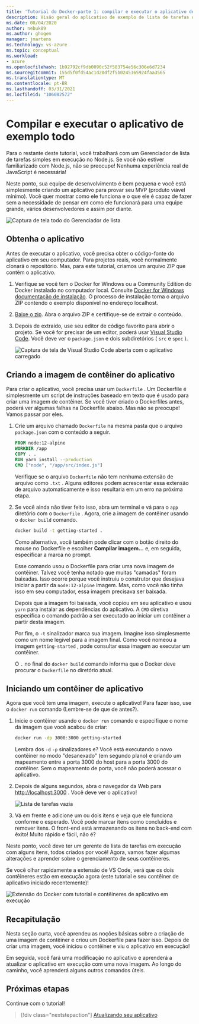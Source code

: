 ```yaml
---
title: 'Tutorial do Docker-parte 1: compilar e executar o aplicativo de exemplo de lista de tarefas'
description: Visão geral do aplicativo de exemplo de lista de tarefas que é executado no Node.js.
ms.date: 08/04/2020
author: nebuk89
ms.author: ghogen
manager: jmartens
ms.technology: vs-azure
ms.topic: conceptual
ms.workload:
- azure
ms.openlocfilehash: 1b92792cf9db0090c52f583754e56c306e6d7234
ms.sourcegitcommit: 155d5f0fd54ac1d20df2f5b0245365924faa3565
ms.translationtype: MT
ms.contentlocale: pt-BR
ms.lasthandoff: 03/31/2021
ms.locfileid: "106082572"
---
```

# <a name="build-and-run-the-todo-sample-app"></a>Compilar e executar o aplicativo de exemplo todo

Para o restante deste tutorial, você trabalhará com um Gerenciador de lista de tarefas simples em execução no Node.js. Se você não estiver familiarizado com Node.js, não se preocupe! Nenhuma experiência real de JavaScript é necessária!

Neste ponto, sua equipe de desenvolvimento é bem pequena e você está simplesmente criando um aplicativo para provar seu MVP (produto viável mínimo). Você quer mostrar como ele funciona e o que ele é capaz de fazer sem a necessidade de pensar em como ele funcionará para uma equipe grande, vários desenvolvedores e assim por diante.

![Captura de tela todo do Gerenciador de lista](media/todo-list-sample.png)

## <a name="get-the-app"></a>Obtenha o aplicativo

Antes de executar o aplicativo, você precisa obter o código-fonte do aplicativo em seu computador. Para projetos reais, você normalmente clonará o repositório. Mas, para este tutorial, criamos um arquivo ZIP que contém o aplicativo.

1. Verifique se você tem o Docker for Windows ou a Community Edition do Docker instalado no computador local. Consulte [Docker for Windows documentação de instalação](https://docs.docker.com/docker-for-windows/install/). O processo de instalação torna o arquivo ZIP contendo o exemplo disponível no endereço localhost.

1. [Baixe o zip](https://github.com/docker/getting-started/tree/master/app). Abra o arquivo ZIP e certifique-se de extrair o conteúdo.

1. Depois de extraído, use seu editor de código favorito para abrir o projeto. Se você for precisar de um editor, poderá usar [Visual Studio Code](https://code.visualstudio.com/). Você deve ver o `package.json` e dois subdiretórios ( `src` e `spec` ).

    ![Captura de tela de Visual Studio Code aberta com o aplicativo carregado](media/ide-screenshot.png)

## <a name="building-the-apps-container-image"></a>Criando a imagem de contêiner do aplicativo

Para criar o aplicativo, você precisa usar um `Dockerfile` . Um Dockerfile é simplesmente um script de instruções baseado em texto que é usado para criar uma imagem de contêiner. Se você tiver criado o Dockerfiles antes, poderá ver algumas falhas na Dockerfile abaixo. Mas não se preocupe! Vamos passar por eles.

1. Crie um arquivo chamado `Dockerfile` na mesma pasta que o arquivo `package.json` com o conteúdo a seguir.

    ```dockerfile
    FROM node:12-alpine
    WORKDIR /app
    COPY . .
    RUN yarn install --production
    CMD ["node", "/app/src/index.js"]
    ```

    Verifique se o arquivo `Dockerfile` não tem nenhuma extensão de arquivo como `.txt` . Alguns editores podem acrescentar essa extensão de arquivo automaticamente e isso resultaria em um erro na próxima etapa.

1. Se você ainda não tiver feito isso, abra um terminal e vá para o `app` diretório com o `Dockerfile` . Agora, crie a imagem de contêiner usando o `docker build` comando.

    ```bash
    docker build -t getting-started .
    ```

    Como alternativa, você também pode clicar com o botão direito do mouse no Dockerfile e escolher **Compilar imagem...** e, em seguida, especificar a marca no prompt.

    Esse comando usou o Dockerfile para criar uma nova imagem de contêiner. Talvez você tenha notado que muitas "camadas" foram baixadas. Isso ocorre porque você instruiu o construtor que desejava iniciar a partir da `node:12-alpine` imagem. Mas, como você não tinha isso em seu computador, essa imagem precisava ser baixada.

    Depois que a imagem foi baixada, você copiou em seu aplicativo e usou `yarn` para instalar as dependências do aplicativo. A `CMD` diretiva especifica o comando padrão a ser executado ao iniciar um contêiner a partir desta imagem.

    Por fim, o `-t` sinalizador marca sua imagem. Imagine isso simplesmente como um nome legível para a imagem final. Como você nomeou a imagem `getting-started` , pode consultar essa imagem ao executar um contêiner.

    O `.` no final do `docker build` comando informa que o Docker deve procurar o `Dockerfile` no diretório atual.

## <a name="starting-an-app-container"></a>Iniciando um contêiner de aplicativo

Agora que você tem uma imagem, execute o aplicativo! Para fazer isso, use o `docker run` comando (Lembre-se de que de antes?).

1. Inicie o contêiner usando o `docker run` comando e especifique o nome da imagem que você acabou de criar:

    ```bash
    docker run -dp 3000:3000 getting-started
    ```

    Lembra dos `-d` `-p` sinalizadores e? Você está executando o novo contêiner no modo "desanexado" (em segundo plano) e criando um mapeamento entre a porta 3000 do host para a porta 3000 do contêiner. Sem o mapeamento de porta, você não poderá acessar o aplicativo.

1. Depois de alguns segundos, abra o navegador da Web para [http://localhost:3000](http://localhost:3000) .
    Você deve ver o aplicativo!

    ![Lista de tarefas vazia](media/todo-list-empty.png)

1. Vá em frente e adicione um ou dois itens e veja que ele funciona conforme o esperado. Você pode marcar itens como concluídos e remover itens. O front-end está armazenando os itens no back-end com êxito! Muito rápido e fácil, não é?

Neste ponto, você deve ter um gerente de lista de tarefas em execução com alguns itens, todos criados por você! Agora, vamos fazer algumas alterações e aprender sobre o gerenciamento de seus contêineres.

Se você olhar rapidamente a extensão de VS Code, verá que os dois contêineres estão em execução agora (este tutorial e seu contêiner de aplicativo iniciado recentemente)!

![Extensão do Docker com tutorial e contêineres de aplicativo em execução](media/vs-two-containers.png)

## <a name="recap"></a>Recapitulação

Nesta seção curta, você aprendeu as noções básicas sobre a criação de uma imagem de contêiner e criou um Dockerfile para fazer isso. Depois de criar uma imagem, você iniciou o contêiner e viu o aplicativo em execução!

Em seguida, você fará uma modificação no aplicativo e aprenderá a atualizar o aplicativo em execução com uma nova imagem. Ao longo do caminho, você aprenderá alguns outros comandos úteis.

## <a name="next-steps"></a>Próximas etapas

Continue com o tutorial!

> [!div class="nextstepaction"]
> [Atualizando seu aplicativo](update-your-app.md)
